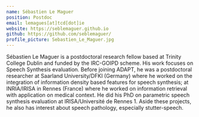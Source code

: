 ```yaml
---
name: Sébastien Le Maguer
position: Postdoc
email: lemagues[at]tcd[dot]ie
website: https://seblemaguer.github.io
github: https://github.com/seblemaguer/
profile_picture: Sebastien_Le_Maguer.jpg
---
```


Sébastien Le Maguer is a postdoctoral research fellow based at Trinity College Dublin and funded by the IRC-GOIPD scheme. His work focuses on Speech Synthesis evaluation. Before joining ADAPT, he was a postdoctoral researcher at Saarland University/DFKI (Germany) where he worked on the integration of information density based features for speech synthesis; at INRIA/IRISA in Rennes (France) where he worked on information retrieval with application on medical context. He did his PhD on parametric speech synthesis evaluation at IRISA/Université de Rennes 1. Aside these projects, he also has interest about speech pathology, especially stutter-speech.
